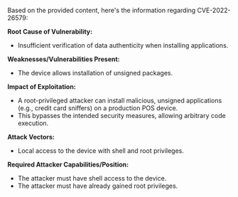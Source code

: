 Based on the provided content, here's the information regarding CVE-2022-26579:

**Root Cause of Vulnerability:**

*   Insufficient verification of data authenticity when installing applications.

**Weaknesses/Vulnerabilities Present:**

*   The device allows installation of unsigned packages.

**Impact of Exploitation:**

*   A root-privileged attacker can install malicious, unsigned applications (e.g., credit card sniffers) on a production POS device.
*   This bypasses the intended security measures, allowing arbitrary code execution.

**Attack Vectors:**

*   Local access to the device with shell and root privileges.

**Required Attacker Capabilities/Position:**

*   The attacker must have shell access to the device.
*   The attacker must have already gained root privileges.